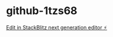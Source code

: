 # github-1tzs68

[Edit in StackBlitz next generation editor ⚡️](https://stackblitz.com/~/github.com/Ozimnadius/github-1tzs68)